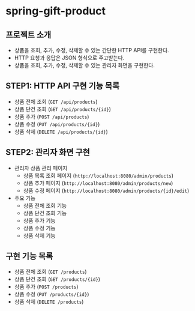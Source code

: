 # spring-gift-product

## 프로젝트 소개
- 상품을 조회, 추가, 수정, 삭제할 수 있는 간단한 HTTP API를 구현한다.
- HTTP 요청과 응답은 JSON 형식으로 주고받는다.
- 상품을 조회, 추가, 수정, 삭제할 수 있는 관리자 화면을 구현한다.

## STEP1: HTTP API 구현 기능 목록
- 상품 전체 조회 (`GET /api/products`)
- 상품 단건 조회 (`GET /api/products/{id}`)
- 상품 추가 (`POST /api/products`)
- 상품 수정 (`PUT /api/products/{id}`)
- 상품 삭제 (`DELETE /api/products/{id}`)

## STEP2: 관리자 화면 구현
- 관리자 상품 관리 페이지
  - 상품 목록 조회 페이지 (`http://localhost:8080/admin/products`)
  - 상품 추가 페이지 (`http://localhost:8080/admin/products/new`)
  - 상품 수정 페이지 (`http://localhost:8080/admin/products/{id}/edit`)
- 주요 기능
  - 상품 전체 조회 기능
  - 상품 단건 조회 기능
  - 상품 추가 기능
  - 상품 수정 기능
  - 상품 삭제 기능

## 구현 기능 목록
- 상품 전체 조회 (`GET /products`)
- 상품 단건 조회 (`GET /products/{id}`)
- 상품 추가 (`POST /products`)
- 상품 수정 (`PUT /products/{id}`)
- 상품 삭제 (`DELETE /products`)
